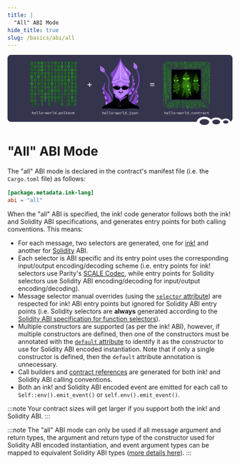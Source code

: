 ```yaml
---
title: |
  "All" ABI Mode
hide_title: true
slug: /basics/abi/all
---
```


![Metadata Title Picture](/img/title/metadata-revive.svg)

# "All" ABI Mode

The "all" ABI mode is declared in the contract's manifest file (i.e. the `Cargo.toml` file)
as follows:

```toml
[package.metadata.ink-lang]
abi = "all"
```

When the "all" ABI is specified, the ink! code generator follows both 
the ink! and Solidity ABI specifications, and generates entry points 
for both calling conventions. This means:

- For each message, two selectors are generated, one for [ink!](./ink.md) 
  and another for [Solidity](./solidity.md) ABI.
- Each selector is ABI specific and its entry point uses the corresponding
  input/output encoding/decoding scheme (i.e. entry points for ink! selectors use
  Parity's [SCALE Codec][scale-codec], while entry points for Solidity selectors
  use Solidity ABI encoding/decoding for input/output encoding/decoding).
- Message selector manual overrides 
  (using the [`selector` attribute][selector-attribute]) are respected for 
  ink! ABI entry points but ignored for Solidity ABI entry points
  (i.e. Solidity selectors are **always** generated according to the
  [Solidity ABI specification for function selectors][sol-abi-selector]).
- Multiple constructors are supported (as per the ink! ABI), however, 
  if multiple constructors are defined, then one of the constructors
  must be annotated with the [`default` attribute][default-attribute] 
  to identify it as the constructor to use for Solidity ABI encoded instantiation.
  Note that if only a single constructor is defined, 
  then the `default` attribute annotation is unnecessary.
- Call builders and [contract references][contract-refs] are generated for
  both ink! and Solidity ABI calling conventions.
- Both an ink! and Solidity ABI encoded event are emitted for each call to
  `Self::env().emit_event()` or `self.env().emit_event()`.

:::note
Your contract sizes will get larger if you support both the ink! and Solidity ABI.
:::

:::note
The "all" ABI mode can only be used if all message argument and return types, 
the argument and return type of the constructor used for Solidity ABI encoded instantiation, 
and event argument types can be mapped to equivalent Solidity ABI types 
([more details here][sol-type-mapping]).
:::

[scale-codec]: https://docs.rs/parity-scale-codec/latest/parity_scale_codec
[sol-abi-selector]: https://docs.soliditylang.org/en/latest/abi-spec.html#function-selector
[selector-attribute]: ../../macros-attributes/selector.md
[default-attribute]: ../../macros-attributes/default.md
[contract-refs]: ../cross-contract-calling.md#contract-references
[sol-type-mapping]: ../../background/solidity-metamask-compat.md#rustink-to-solidity-abi-type-mapping
